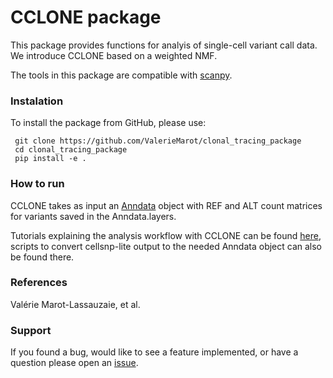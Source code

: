# CCLONE package

This package provides functions for analyis of single-cell variant call  data. We introduce CCLONE based on a weighted NMF.

The tools in this package are compatible with [scanpy](https://scanpy.readthedocs.io/).

### Instalation

To install the package from GitHub, please use:

     git clone https://github.com/ValerieMarot/clonal_tracing_package
     cd clonal_tracing_package
     pip install -e .
     
### How to run

CCLONE takes as input an [Anndata](https://anndata.readthedocs.io) object with REF and ALT count matrices for variants saved in the Anndata.layers. 

Tutorials explaining the analysis workflow with CCLONE can be found [here](https://github.com/ValerieMarot/clonal_tracing_notebooks), scripts to convert cellsnp-lite output to the needed Anndata object can also be found there.

### References

Valérie Marot-Lassauzaie, et al.

### Support

If you found a bug, would like to see a feature implemented, or have a question please open an [issue](https://github.com/ValerieMarot/clonal_tracing_package/issues).
